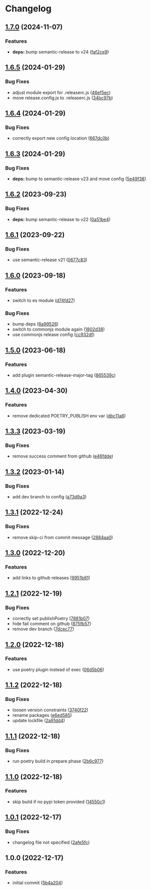 # Changelog

## [1.7.0](https://github.com/cihelper/semanticrelease-preset-poetry/compare/v1.6.5...v1.7.0) (2024-11-07)


### Features

* **deps:** bump semantic-release to v24 ([faf2ce9](https://github.com/cihelper/semanticrelease-preset-poetry/commit/faf2ce9279b5d13f7af0a6e387fe66443c8b09fa))

## [1.6.5](https://github.com/cihelper/semanticrelease-preset-poetry/compare/v1.6.4...v1.6.5) (2024-01-29)


### Bug Fixes

* adjust module export for .releaserc.js ([46ef5ec](https://github.com/cihelper/semanticrelease-preset-poetry/commit/46ef5ec74b7993ebfd3597f62b639572a3d0a33c))
* move release.config.js to .releaserc.js ([34bc97b](https://github.com/cihelper/semanticrelease-preset-poetry/commit/34bc97b21238bc466c6b7a9d939ed2ecda47d530))

## [1.6.4](https://github.com/cihelper/semanticrelease-preset-poetry/compare/v1.6.3...v1.6.4) (2024-01-29)


### Bug Fixes

* correctly export new config location ([667dc0b](https://github.com/cihelper/semanticrelease-preset-poetry/commit/667dc0bd14f45dc37997bebc1d5607eff4832682))

## [1.6.3](https://github.com/cihelper/semanticrelease-preset-poetry/compare/v1.6.2...v1.6.3) (2024-01-29)


### Bug Fixes

* **deps:** bump to semantic-release v23 and move config ([5e49f38](https://github.com/cihelper/semanticrelease-preset-poetry/commit/5e49f3878c40d16b1c672480866d67c15784deef))

## [1.6.2](https://github.com/cihelper/semanticrelease-preset-poetry/compare/v1.6.1...v1.6.2) (2023-09-23)


### Bug Fixes

* **deps:** bump semantic-release to v22 ([0a51be4](https://github.com/cihelper/semanticrelease-preset-poetry/commit/0a51be43476faf97c635cc60c1ec4d6faa14455d))

## [1.6.1](https://github.com/cihelper/semanticrelease-preset-poetry/compare/v1.6.0...v1.6.1) (2023-09-22)


### Bug Fixes

* use semantic-release v21 ([0677c83](https://github.com/cihelper/semanticrelease-preset-poetry/commit/0677c83235508ffd2661fcc85cee90588cbc2f19))

## [1.6.0](https://github.com/cihelper/semanticrelease-preset-poetry/compare/v1.5.0...v1.6.0) (2023-09-18)


### Features

* switch to es module ([d74fd27](https://github.com/cihelper/semanticrelease-preset-poetry/commit/d74fd2748db88d643d9c555eefa9db3a55a79aa4))


### Bug Fixes

* bump deps ([6a99526](https://github.com/cihelper/semanticrelease-preset-poetry/commit/6a99526ea7c21cac7be2bfc8d41b0848a06260af))
* switch to commonjs module again ([1802d38](https://github.com/cihelper/semanticrelease-preset-poetry/commit/1802d385ae1666b7529258e9eb4aad8d4792685f))
* use commonjs release config ([cc932df](https://github.com/cihelper/semanticrelease-preset-poetry/commit/cc932dfa9d2fbfea04145ac7c7bc061eea916f81))

## [1.5.0](https://github.com/cihelper/semanticrelease-preset-poetry/compare/v1.4.0...v1.5.0) (2023-06-18)


### Features

* add plugin semantic-release-major-tag ([865539c](https://github.com/cihelper/semanticrelease-preset-poetry/commit/865539c23c3b41ed4ab4c2ea58b454a97aabdb94))

## [1.4.0](https://github.com/cihelper/semanticrelease-preset-poetry/compare/v1.3.3...v1.4.0) (2023-04-30)


### Features

* remove dedicated POETRY_PUBLISH env var ([dbc11a8](https://github.com/cihelper/semanticrelease-preset-poetry/commit/dbc11a82f67fea9336a6db6634c280069f3b7d6a))

## [1.3.3](https://github.com/cihelper/semanticrelease-preset-poetry/compare/v1.3.2...v1.3.3) (2023-03-19)


### Bug Fixes

* remove success comment from github ([e46fdde](https://github.com/cihelper/semanticrelease-preset-poetry/commit/e46fdde29ffa4f7e37e02d5600116f897c46459d))

## [1.3.2](https://github.com/cihelper/semanticrelease-preset-poetry/compare/v1.3.1...v1.3.2) (2023-01-14)


### Bug Fixes

* add dev branch to config ([a73d9a3](https://github.com/cihelper/semanticrelease-preset-poetry/commit/a73d9a378015d719bf24d24c1adca59b8495743b))

## [1.3.1](https://github.com/cihelper/semanticrelease-preset-poetry/compare/v1.3.0...v1.3.1) (2022-12-24)


### Bug Fixes

* remove skip-ci from commit message ([2884aa0](https://github.com/cihelper/semanticrelease-preset-poetry/commit/2884aa0c45c14a505a7e71773fa94cc5914f258b))

## [1.3.0](https://github.com/cihelper/semanticrelease-preset-poetry/compare/v1.2.1...v1.3.0) (2022-12-20)


### Features

* add links to github releases ([9951b81](https://github.com/cihelper/semanticrelease-preset-poetry/commit/9951b81a13598b0ff3cd848783858d9452a85d3d))

## [1.2.1](https://github.com/cihelper/semanticrelease-preset-poetry/compare/v1.2.0...v1.2.1) (2022-12-19)


### Bug Fixes

* correctly set publishPoetry ([7881b07](https://github.com/cihelper/semanticrelease-preset-poetry/commit/7881b079b0ff0c98ea613585c6a39b3c5e3310b6))
* hide fail comment on github ([875fb57](https://github.com/cihelper/semanticrelease-preset-poetry/commit/875fb57b2c8d8022179f33c72bedcb0be01239ee))
* remove dev branch ([7dcec77](https://github.com/cihelper/semanticrelease-preset-poetry/commit/7dcec77b9787e88459f45c3610c7e4113d90e052))

## [1.2.0](https://github.com/cihelper/semanticrelease-preset-poetry/compare/v1.1.2...v1.2.0) (2022-12-18)


### Features

* use poetry plugin instead of exec ([06d5b06](https://github.com/cihelper/semanticrelease-preset-poetry/commit/06d5b062ea7c6dae2152fe0ec670b1742d75e599))

## [1.1.2](https://github.com/cihelper/semanticrelease-preset-poetry/compare/v1.1.1...v1.1.2) (2022-12-18)


### Bug Fixes

* loosen version constraints ([3740f22](https://github.com/cihelper/semanticrelease-preset-poetry/commit/3740f2292ce4add0ab209126739ec8186ad51bf3))
* rename packages ([e6ed585](https://github.com/cihelper/semanticrelease-preset-poetry/commit/e6ed585a58c4422697f7c3728f1fe54f25ab8839))
* update lockfile ([2a91dd4](https://github.com/cihelper/semanticrelease-preset-poetry/commit/2a91dd47ef57e79a8aaa6b82bfe0bdc11121dac2))

## [1.1.1](https://github.com/cihelper/semanticrelease-preset-poetry/compare/v1.1.0...v1.1.1) (2022-12-18)

### Bug Fixes

- run poetry build in prepare phase ([2b6c977](https://github.com/cihelper/semanticrelease-preset-poetry/commit/2b6c9778eea8f230ceb4d810256888a0b68a5a7f))

## [1.1.0](https://github.com/cihelper/semanticrelease-preset-poetry/compare/v1.0.1...v1.1.0) (2022-12-18)

### Features

- skip build if no pypi token provided ([14550c1](https://github.com/cihelper/semanticrelease-preset-poetry/commit/14550c1e0d5c992ea5aabf7d6321b92d619068e7))

## [1.0.1](https://github.com/cihelper/semanticrelease-preset-poetry/compare/v1.0.0...v1.0.1) (2022-12-17)

### Bug Fixes

- changelog file not specified ([2afe5fc](https://github.com/cihelper/semanticrelease-preset-poetry/commit/2afe5fc712f92e9e40288093c1942b8f711a7cc6))

## 1.0.0 (2022-12-17)

### Features

- initial commit ([5b4a204](https://github.com/cihelper/semanticrelease-preset-poetry/commit/5b4a204e016a8c7f447b82c788a64640987e50a7))
